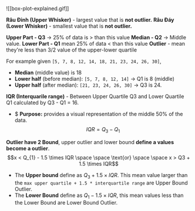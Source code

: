 
 
![[box-plot-explained.gif]]

**Râu Đỉnh (Upper Whisker)** - largest value that is **not outlier.**
**Râu Đáy (Lower Whisker)** -  smallest value that is **not outlier.**

**Upper Part - Q3** -> 25% of data is > than this value 
**Median - Q2** -> Middle value.
**Lower Part - Q1** mean 25% of data < than this value 
**Outlier** - mean they're less than 3/2 value of the upper-lower quartile 

For example given `[5, 7, 8, 12, 14, 18, 21, 23, 24, 26, 30]`, 
+ **Median** (middle value) is 18
+ **Lower half** (before median): `[5, 7, 8, 12, 14]` -> Q1 is 8 (middle)
+ **Upper half** (after median): `[21, 23, 24, 26, 30]`  -> Q3 is 24. 


**IQR (Interquarile range)** - Between Upper Quartile Q3 and Lower Quartile Q1 calculated by Q3 - Q1 = 16. 
+ $ **Purpose:** provides a visual representation of the middle 50% of the data. 
$$IQR = Q_{3} - Q_{1}$$

**Outlier have 2 Bound**, upper outlier and lower bound **define a values become a outlier**.
$$x < Q_{1} - 1.5 \times IQR \space \space \text{or} \space \space x > Q3 + 1.5 \times IQR$$ 

+ The **Upper bound** define as $Q_{3} + 1.5 \times IQR$. This mean value larger than the `max upper quartile + 1.5 * interquartile range`   are Upper Bound Outlier.  
+ The **Lower Bound** define as $Q_{1} - 1.5 \times IQR$, this mean values less than the Lower Bound are Lower Bound Outlier.  


